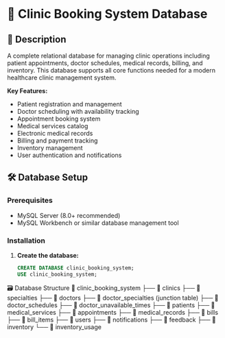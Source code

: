 # 🏥 Clinic Booking System Database

## 📌 Description
A complete relational database for managing clinic operations including patient appointments, doctor schedules, medical records, billing, and inventory. This database supports all core functions needed for a modern healthcare clinic management system.

**Key Features:**
- Patient registration and management
- Doctor scheduling with availability tracking
- Appointment booking system
- Medical services catalog
- Electronic medical records
- Billing and payment tracking
- Inventory management
- User authentication and notifications

## 🛠️ Database Setup

### Prerequisites
- MySQL Server (8.0+ recommended)
- MySQL Workbench or similar database management tool

### Installation
1. **Create the database:**
   ```sql
   CREATE DATABASE clinic_booking_system;
   USE clinic_booking_system;

🗃️ Database Structure
   📂 clinic_booking_system
├── 📄 clinics
├── 📄 specialties
├── 📄 doctors
├── 📄 doctor_specialties (junction table)
├── 📄 doctor_schedules
├── 📄 doctor_unavailable_times
├── 📄 patients
├── 📄 medical_services
├── 📄 appointments
├── 📄 medical_records
├── 📄 bills
├── 📄 bill_items
├── 📄 users
├── 📄 notifications
├── 📄 feedback
├── 📄 inventory
└── 📄 inventory_usage



